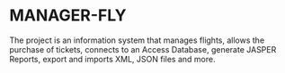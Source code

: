 # MANAGER-FLY
The project is an information system that manages flights, allows the purchase of tickets, connects to an Access Database, generate JASPER Reports, export and imports XML, JSON files and more.
